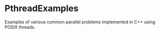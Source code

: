 PthreadExamples
===============

Examples of various common parallel problems implemented in C++ using POSIX threads.
